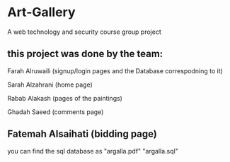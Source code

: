 # Art-Gallery
A web technology and security course group project 

this project was done by the team:
-
Farah Alruwaili (signup/login pages and the Database correspodning to it)

Sarah Alzahrani (home page)

Rabab Alakash   (pages of the paintings)

Ghadah Saeed    (comments page)

Fatemah Alsaihati (bidding page)
---------
you can find the sql database as "argalla.pdf" "argalla.sql" 
